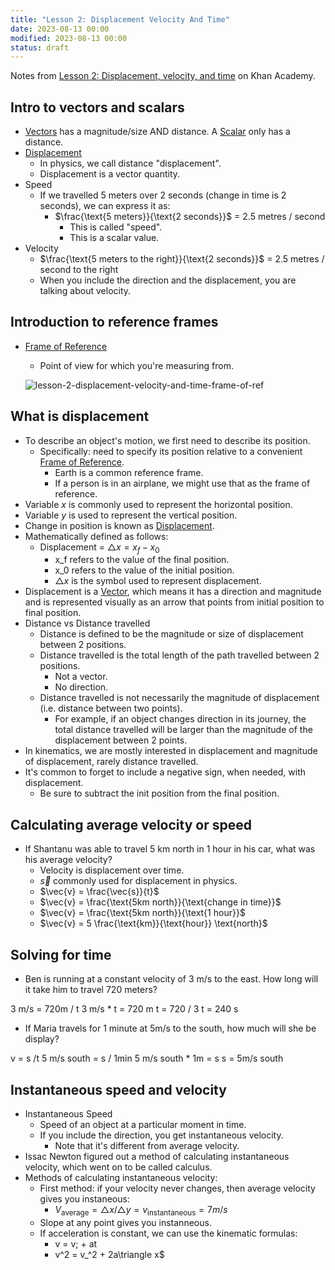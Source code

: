 ```yaml
---
title: "Lesson 2: Displacement Velocity And Time"
date: 2023-08-13 00:00
modified: 2023-08-13 00:00
status: draft
---
```


Notes from [Lesson 2: Displacement, velocity, and time](https://www.khanacademy.org/science/physics/one-dimensional-motion/displacement-velocity-time) on Khan Academy.

## Intro to vectors and scalars

* [Vectors](../../../../permanent/vector.md) has a magnitude/size AND distance. A [Scalar](Scalar) only has a distance.
* [Displacement](../../../../journal/permanent/displacement.md)
    * In physics, we call distance "displacement".
    * Displacement is a vector quantity.
* Speed
    * If we travelled 5 meters over 2 seconds (change in time is 2 seconds), we can express it as:
        * $\frac{\text{5 meters}}{\text{2 seconds}}$ =  2.5 metres / second
            * This is called "speed".
            * This is a scalar value.
* Velocity
    * $\frac{\text{5 meters to the right}}{\text{2 seconds}}$ =  2.5 metres / second to the right
    * When you include the direction and the displacement, you are talking about velocity.

## Introduction to reference frames

* [Frame of Reference](../../../../journal/permanent/frame-of-reference.md)
    * Point of view for which you're measuring from.
    
    ![lesson-2-displacement-velocity-and-time-frame-of-ref](../../../../journal/_media/lesson-2-displacement-velocity-and-time-frame-of-ref.png)

## What is displacement

* To describe an object's motion, we first need to describe its position.
    * Specifically: need to specify its position relative to a convenient [Frame of Reference](../../../../journal/permanent/frame-of-reference.md).
        * Earth is a common reference frame.
        * If a person is in an airplane, we might use that as the frame of reference.
* Variable $x$ is commonly used to represent the horizontal position.
* Variable $y$ is used to represent the vertical position.
* Change in position is known as [Displacement](../../../../journal/permanent/displacement.md).
* Mathematically defined as follows:
    * Displacement = $\triangle x = x_f - x_0$ 
        * x_f refers to the value of the final position.
        * x_0 refers to the value of the initial position.
        * $\triangle x$ is the symbol used to represent displacement.
* Displacement is a [Vector](../../../../permanent/vector.md), which means it has a direction and magnitude and is represented visually as an arrow that points from initial position to final position.
* Distance vs Distance travelled
    * Distance is defined to be the magnitude or size of displacement between 2 positions.
    * Distance travelled is the total length of the path travelled between 2 positions.
        * Not a vector.
        * No direction.
    * Distance travelled is not necessarily the magnitude of displacement (i.e. distance between two points).
        * For example, if an object changes direction in its journey, the total distance travelled will be larger than the magnitude of the displacement between 2 points.
* In kinematics, we are mostly interested in displacement and magnitude of displacement, rarely distance travelled.
* It's common to forget to include a negative sign, when needed, with displacement.
    * Be sure to subtract the init position from the final position.

## Calculating average velocity or speed

* If Shantanu was able to travel 5 km north in 1 hour in his car, what was his average velocity?
    * Velocity is displacement over time.
    * $\vec{s}$ commonly used for displacement in physics.
    * $\vec{v} = \frac{\vec{s}}{t}$
    * $\vec{v} = \frac{\text{5km north}}{\text{change in time}}$
    * $\vec{v} = \frac{\text{5km north}}{\text{1 hour}}$
    * $\vec{v} = 5 \frac{\text{km}}{\text{hour}} \text{north}$

## Solving for time

* Ben is running at a constant velocity of 3 m/s to the east. How long will it take him to travel 720 meters?

3 m/s = 720m / t
3 m/s * t = 720 m
t = 720 / 3
t = 240 s

* If Maria travels for 1 minute at 5m/s to the south, how much will she be display?

v = s /t
5 m/s south = s / 1min
5 m/s south * 1m = s
s = 5m/s south

## Instantaneous speed and velocity

* Instantaneous Speed
    * Speed of an object at a particular moment in time.
    * If you include the direction, you get instantaneous velocity.
        * Note that it's different from average velocity.
* Issac Newton figured out a method of calculating instantaneous velocity, which went on to be called calculus.
* Methods of calculating instantaneous velocity:
    * First method: if your velocity never changes, then average velocity gives you instaneous:
        * $V_{\text{average}} = \triangle x / \triangle y = v_{\text{instantaneous}} = 7m/s$
    * Slope at any point gives you instanneous.
    * If acceleration is constant, we can use the kinematic formulas:
        * v = v; + at
        * v^2 = v_^2 + 2a\triangle x$
